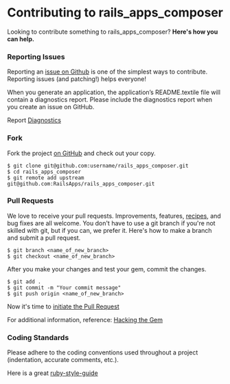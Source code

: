 # Contributing to rails_apps_composer

Looking to contribute something to rails_apps_composer? **Here's how you can help.**


### Reporting Issues

Reporting an [issue on Github](https://github.com/RailsApps/rails_apps_composer/issues) is one of the simplest ways to contribute. Reporting issues (and patching!) helps everyone!

When you generate an application, the application’s README.textile file will contain a diagnostics report. Please include the diagnostics report when you create an issue on GitHub.

Report [Diagnostics](http://railsapps.github.io/tutorial-rails-apps-composer.html)

### Fork

Fork the project [on GitHub](https://github.com/RailsApps/rails_apps_composer.git) and check out
your copy.

```
$ git clone git@github.com:username/rails_apps_composer.git
$ cd rails_apps_composer
$ git remote add upstream git@github.com:RailsApps/rails_apps_composer.git
```


### Pull Requests

We love to receive your pull requests. Improvements, features, [recipes](http://railsapps.github.io/tutorial-rails-apps-composer.html#Anatomy), and bug fixes are all welcome.
You don't have to use a git branch if you're not skilled with git,
but if you can, we prefer it. Here's how to make a branch and submit a pull request.

```
$ git branch <name_of_new_branch>
$ git checkout <name_of_new_branch>
```

After you make your changes and test your gem, commit the changes.

```
$ git add .
$ git commit -m "Your commit message"
$ git push origin <name_of_new_branch>
```

Now it's time to [initiate the Pull Request](https://help.github.com/articles/using-pull-requests#initiating-the-pull-request)

For additional information, reference: [Hacking the Gem](http://railsapps.github.io/tutorial-rails-apps-composer.html#Hacking)


### Coding Standards

Please adhere to the coding conventions used throughout a project (indentation,
accurate comments, etc.).

Here is a great [ruby-style-guide](https://github.com/bbatsov/ruby-style-guide)
